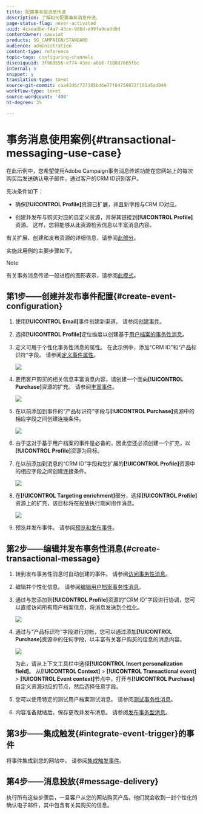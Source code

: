 ```yaml
---
title: 配置事务型消息传递
description: 了解如何配置事务消息传递。
page-status-flag: never-activated
uuid: 4caeadbe-f4a7-43ce-986d-e99fa9ca0d0d
contentOwner: sauviat
products: SG_CAMPAIGN/STANDARD
audience: administration
content-type: reference
topic-tags: configuring-channels
discoiquuid: 3f968556-e774-43dc-a0b8-7188d7665fbc
internal: n
snippet: y
translation-type: tm+mt
source-git-commit: caa41d6c727385bd6e77f64750872f191a5ad040
workflow-type: tm+mt
source-wordcount: '498'
ht-degree: 3%

---
```



# 事务消息使用案例{#transactional-messaging-use-case}

在此示例中，您希望使用Adobe Campaign事务消息传递功能在您网站上的每次购买后发送确认电子邮件，通过客户的CRM ID识别客户。

先决条件如下：

* 确保&#x200B;**[!UICONTROL Profile]**&#x200B;资源已扩展，并且新字段与CRM ID对应。

* 创建并发布与购买对应的自定义资源，并将其链接到&#x200B;**[!UICONTROL Profile]**&#x200B;资源。 这样，您将能够从此资源检索信息以丰富消息内容。

有关扩展、创建和发布资源的详细信息，请参阅[此部分](../../developing/using/key-steps-to-add-a-resource.md)。

实施此用例的主要步骤如下。

>[!NOTE]
>
>有关事务消息传递一般进程的图形表示，请参阅[此模式](../../channels/using/getting-started-with-transactional-msg.md#key-steps)。

## 第1步——创建并发布事件配置{#create-event-configuration}

1. 使用&#x200B;**[!UICONTROL Email]**&#x200B;事件创建新渠道。 请参阅[创建事件](../../channels/using/configuring-transactional-event.md#creating-an-event)。

1. 选择&#x200B;**[!UICONTROL Profile]**&#x200B;定位维度以创建基于[用户档案的事务性消息](../../channels/using/configuring-transactional-event.md#profile-based-transactional-messages)。

1. 定义可用于个性化事务性消息的属性。 在此示例中，添加“CRM ID”和“产品标识符”字段。 请参阅[定义事件属性](../../channels/using/configuring-transactional-event.md#defining-the-event-attributes)。

   ![](assets/message-center_usecase1.png)

1. 要用客户购买的相关信息丰富消息内容，请创建一个面向&#x200B;**[!UICONTROL Purchase]**&#x200B;资源的扩充。 请参阅[丰富事件](../../channels/using/configuring-transactional-event.md#enriching-the-transactional-message-content)。

   ![](assets/message-center_usecase2.png)

1. 在以前添加到事件的“产品标识符”字段与&#x200B;**[!UICONTROL Purchase]**&#x200B;资源中的相应字段之间创建连接条件。

   ![](assets/message-center_usecase3.png)

1. 由于这对于基于用户档案的事件是必备的，因此您还必须创建一个扩充，以&#x200B;**[!UICONTROL Profile]**&#x200B;资源为目标。

1. 在以前添加到消息的“CRM ID”字段和您扩展的&#x200B;**[!UICONTROL Profile]**&#x200B;资源中的相应字段之间创建连接条件。<!--What's the purpose to have created a CRM ID for this event and to have the CRM ID as a join condition? could it be any other field provided you created it in the event?-->

   ![](assets/message-center_usecase4.png)

1. 在&#x200B;**[!UICONTROL Targeting enrichment]**&#x200B;部分，选择&#x200B;**[!UICONTROL Profile]**&#x200B;资源上的扩充，该目标将在投放执行期间用作消息。

   ![](assets/message-center_usecase5.png)

1. 预览并发布事件。 请参阅[预览和发布事件](../../channels/using/publishing-transactional-event.md#previewing-and-publishing-the-event)。

## 第2步——编辑并发布事务性消息{#create-transactional-message}

1. 转到发布事务性消息时自动创建的事件。 请参阅[访问事务性消息](../../channels/using/editing-transactional-message.md#accessing-transactional-messages)。

1. 编辑并个性化信息。 请参阅[编辑用户档案事务性消息](../../channels/using/editing-transactional-message.md#editing-profile-transactional-message)。

1. 通过与您添加到&#x200B;**[!UICONTROL Profile]**&#x200B;资源的“CRM ID”字段进行协调，您可以直接访问所有用户档案信息，将消息发送到[个性化](../../designing/using/personalization.md#inserting-a-personalization-field)。

   ![](assets/message-center_usecase6.png)

1. 通过与“产品标识符”字段进行对帐，您可以通过添加&#x200B;**[!UICONTROL Purchase]**&#x200B;资源中的任何字段，以丰富有关客户购买的信息的消息内容。

   ![](assets/message-center_usecase7.png)

   为此，请从上下文工具栏中选择&#x200B;**[!UICONTROL Insert personalization field]**。 从&#x200B;**[!UICONTROL Context]** > **[!UICONTROL Transactional event]** > **[!UICONTROL Event context]**&#x200B;节点中，打开与&#x200B;**[!UICONTROL Purchase]**&#x200B;自定义资源对应的节点，然后选择任意字段。

1. 您可以使用特定的测试用户档案测试消息。 请参阅[测试事务性消息](../../channels/using/testing-transactional-message.md#testing-a-transactional-message)。

1. 内容准备就绪后，保存更改并发布消息。 请参阅[发布事务型消息](../../channels/using/publishing-transactional-message.md#publishing-a-transactional-message)。

## 第3步——集成触发{#integrate-event-trigger}的事件

将事件集成到您的网站中。 请参阅[集成触发事件](../../channels/using/getting-started-with-transactional-msg.md#integrate-event-trigger)。

## 第4步——消息投放{#message-delivery}

执行所有这些步骤后，一旦客户从您的网站购买产品，他们就会收到一封个性化的确认电子邮件，其中包含有关其购买的信息。